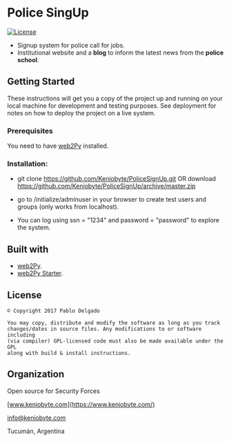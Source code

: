 # Police SingUp
[![License](https://img.shields.io/aur/license/yaourt.svg?style=flat)](https://github.com/Keniobyte/PoliceSignUp/blob/master/LICENSE)

* Signup system for police call for jobs.
* Institutional website and a **blog** to inform the latest news from the **police school**.
## Getting Started
These instructions will get you a copy of the project up and running on your local machine for development and testing purposes. See deployment for notes on how to deploy the project on a live system.
### Prerequisites
You need to have [web2Py](https://www.web2py.com) installed.
### Installation:
- git clone https://github.com/Keniobyte/PoliceSignUp.git 
OR 
download https://github.com/Keniobyte/PoliceSignUp/archive/master.zip

- go to /initialize/adminuser in your browser to create test users and groups (only works from localhost).

- You can log using ssn = "1234" and password = "password" to explore the system.
## Built with
- [web2Py](https://www.web2py.com).
- [web2Py Starter](https://github.com/mjbeller/web2py-starter).

## License

    © Copyright 2017 Pablo Delgado

    You may copy, distribute and modify the software as long as you track
    changes/dates in source files. Any modifications to or software including
    (via compiler) GPL-licensed code must also be made available under the GPL
    along with build & install instructions.
    
 ## Organization
 Open source for Security Forces
 
[www.keniobyte.com](https://www.keniobyte.com/)
	
[info@keniobyte.com](mailto:info@keniobyte.com)

Tucumán, Argentina
